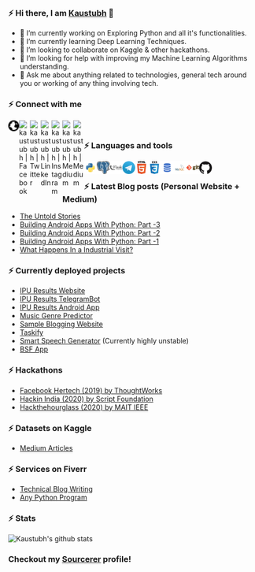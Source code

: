 ### ⚡ Hi there, I am [Kaustubh][website] 👋

- 🔭 I’m currently working on Exploring Python and all it's functionalities.
- 🌱 I’m currently learning Deep Learning Techniques.
- 👯 I’m looking to collaborate on Kaggle & other hackathons.
- 🤔 I’m looking for help with improving my Machine Learning Algorithms understanding.
- 💬 Ask me about anything related to technologies, general tech around you or working of any thing involving tech.

### ⚡ Connect with me
[<img align="left" alt="website" width="22px" src="https://raw.githubusercontent.com/iconic/open-iconic/master/svg/globe.svg" />][website]
[<img align="left" alt="kaustubh | Facebook" width="22px" src="https://cdn.jsdelivr.net/npm/simple-icons@v3/icons/facebook.svg" />][facebook]
[<img align="left" alt="kaustubh | Twitter" width="22px" src="https://cdn.jsdelivr.net/npm/simple-icons@v3/icons/twitter.svg" />][twitter]
[<img align="left" alt="kaustubh | LinkedIn" width="22px" src="https://cdn.jsdelivr.net/npm/simple-icons@v3/icons/linkedin.svg" />][linkedin]
[<img align="left" alt="kaustubh | Instagram" width="22px" src="https://cdn.jsdelivr.net/npm/simple-icons@v3/icons/instagram.svg" />][instagram]
[<img align="left" alt="kaustubh | Medium" width="22px" src="https://cdn.jsdelivr.net/npm/simple-icons@v3/icons/medium.svg" />][medium]
[<img align="left" alt="kaustubh | Medium" width="22px" src="https://cdn.jsdelivr.net/npm/simple-icons@v3/icons/hackerrank.svg" />][hackerrank]
<br>
### ⚡ Languages and tools
[<img align="left" alt="Python" width="26px" src="https://raw.githubusercontent.com/github/explore/78df643247d429f6cc873026c0622819ad797942/topics/python/python.png" />][website]
[<img align="left" alt="Postgresql" width="26px" src="https://raw.githubusercontent.com/github/explore/78df643247d429f6cc873026c0622819ad797942/topics/postgresql/postgresql.png" />][website]
[<img align="left" alt="Flask" width="26px" src="https://raw.githubusercontent.com/github/explore/78df643247d429f6cc873026c0622819ad797942/topics/flask/flask.png" />][website]
[<img align="left" alt="Telegram" width="26px" src="https://raw.githubusercontent.com/github/explore/78df643247d429f6cc873026c0622819ad797942/topics/telegram/telegram.png" />][website]
[<img align="left" alt="HTML5" width="26px" src="https://raw.githubusercontent.com/github/explore/80688e429a7d4ef2fca1e82350fe8e3517d3494d/topics/html/html.png" />][website]
[<img align="left" alt="CSS3" width="26px" src="https://raw.githubusercontent.com/github/explore/80688e429a7d4ef2fca1e82350fe8e3517d3494d/topics/css/css.png" />][website]
[<img align="left" alt="SQL" width="26px" src="https://raw.githubusercontent.com/github/explore/80688e429a7d4ef2fca1e82350fe8e3517d3494d/topics/sql/sql.png" />][website]
[<img align="left" alt="MySQL" width="26px" src="https://raw.githubusercontent.com/github/explore/80688e429a7d4ef2fca1e82350fe8e3517d3494d/topics/mysql/mysql.png" />][website]
[<img align="left" alt="Git" width="26px" src="https://raw.githubusercontent.com/github/explore/80688e429a7d4ef2fca1e82350fe8e3517d3494d/topics/git/git.png" />][website]
[<img align="left" alt="GitHub" width="26px" src="https://raw.githubusercontent.com/github/explore/78df643247d429f6cc873026c0622819ad797942/topics/github/github.png" />][website]
<br>
### ⚡ Latest Blog posts (Personal Website + Medium)
<!-- BLOG-POST-LIST:START -->
- [The Untold Stories](https://www.kaustubhgupta.xyz/post/the-untold-stories)
- [Building Android Apps With Python: Part -3](https://towardsdatascience.com/building-android-apps-with-python-part-3-89a455ee7f7c?source=rss-603da2b47f57------2)
- [Building Android Apps With Python: Part -2](https://medium.com/swlh/building-android-apps-with-python-part-2-1d8e78ef9166?source=rss-603da2b47f57------2)
- [Building Android Apps With Python: Part -1](https://towardsdatascience.com/building-android-apps-with-python-part-1-603820bebde8?source=rss-603da2b47f57------2)
- [What Happens In a Industrial Visit?](https://www.kaustubhgupta.xyz/post/what-happens-in-a-industrial-visit)
<!-- BLOG-POST-LIST:END -->

### ⚡ Currently deployed projects
   - [IPU Results Website](https://ipuresultskg.herokuapp.com/)
   - [IPU Results TelegramBot](https://github.com/kaustubhgupta/TelegramBot-IPU)
   - [IPU Results Android App](https://github.com/kaustubhgupta/IPUResultAndroidApp)
   - [Music Genre Predictor](http://music-genre-predict.herokuapp.com/)
   - [Sample Blogging Website](https://flaskwebsitev1.herokuapp.com/)
   - [Taskify](https://taskifyhackindia.herokuapp.com/)
   - [Smart Speech Generator](https://smart-speech-gen.herokuapp.com/) (Currently highly unstable)
   - [BSF App](https://appetize.io/app/6bcy1hx8p9r2060cn4amcuv43m?device=nexus5&scale=75&orientation=portrait&osVersion=8.1)
   
### ⚡ Hackathons
   - [Facebook Hertech (2019) by ThoughtWorks](https://github.com/kaustubhgupta/FacebookHerTechHackathon)
   - [Hackin India (2020) by Script Foundation](https://github.com/kaustubhgupta/HackInIndia)     
   - [Hackthehourglass (2020) by MAIT IEEE](https://github.com/kaustubhgupta/HackTheHourGlassHackathon)
   
### ⚡ Datasets on Kaggle
   - [Medium Articles](https://www.kaggle.com/kaustubh18282/medium-articles-dataset-2020-edition)

### ⚡ Services on Fiverr
   - [Technical Blog Writing](https://www.fiverr.com/share/vrzE9W)
   - [Any Python Program](https://www.fiverr.com/share/ErkRo7)

### ⚡ Stats
![Kaustubh's github stats](https://github-readme-stats.vercel.app/api?username=kaustubhgupta&show_icons=true&theme=radical&count_private=true)

### Checkout my [Sourcerer](https://sourcerer.io/kaustubhgupta) profile!

   
[website]: http://kaustubhgupta.xyz/
[facebook]: https://www.facebook.com/kaustubh.gupta.1828/
[twitter]: https://twitter.com/Kaustubh1828
[linkedin]: https://www.linkedin.com/in/kaustubh-gupta-612767ab/
[instagram]: https://www.instagram.com/kaustubhgupta1828/
[medium]: https://medium.com/@kaustubhgupta1828
[hackerrank]: https://www.hackerrank.com/kaustubhgupta181
[sourcerer]: https://sourcerer.io/kaustubhgupta
